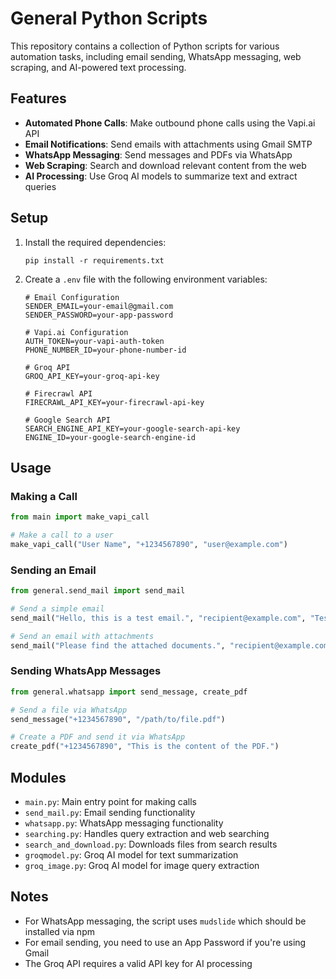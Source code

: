 # General Python Scripts

This repository contains a collection of Python scripts for various automation tasks, including email sending, WhatsApp messaging, web scraping, and AI-powered text processing.

## Features

- **Automated Phone Calls**: Make outbound phone calls using the Vapi.ai API
- **Email Notifications**: Send emails with attachments using Gmail SMTP
- **WhatsApp Messaging**: Send messages and PDFs via WhatsApp
- **Web Scraping**: Search and download relevant content from the web
- **AI Processing**: Use Groq AI models to summarize text and extract queries

## Setup

1. Install the required dependencies:
   ```
   pip install -r requirements.txt
   ```

2. Create a `.env` file with the following environment variables:
   ```
   # Email Configuration
   SENDER_EMAIL=your-email@gmail.com
   SENDER_PASSWORD=your-app-password
   
   # Vapi.ai Configuration
   AUTH_TOKEN=your-vapi-auth-token
   PHONE_NUMBER_ID=your-phone-number-id
   
   # Groq API
   GROQ_API_KEY=your-groq-api-key
   
   # Firecrawl API
   FIRECRAWL_API_KEY=your-firecrawl-api-key
   
   # Google Search API
   SEARCH_ENGINE_API_KEY=your-google-search-api-key
   ENGINE_ID=your-google-search-engine-id
   ```

## Usage

### Making a Call

```python
from main import make_vapi_call

# Make a call to a user
make_vapi_call("User Name", "+1234567890", "user@example.com")
```

### Sending an Email

```python
from general.send_mail import send_mail

# Send a simple email
send_mail("Hello, this is a test email.", "recipient@example.com", "Test Email")

# Send an email with attachments
send_mail("Please find the attached documents.", "recipient@example.com", "Documents", ["/path/to/file1.pdf", "/path/to/file2.jpg"])
```

### Sending WhatsApp Messages

```python
from general.whatsapp import send_message, create_pdf

# Send a file via WhatsApp
send_message("+1234567890", "/path/to/file.pdf")

# Create a PDF and send it via WhatsApp
create_pdf("+1234567890", "This is the content of the PDF.")
```

## Modules

- `main.py`: Main entry point for making calls
- `send_mail.py`: Email sending functionality
- `whatsapp.py`: WhatsApp messaging functionality
- `searching.py`: Handles query extraction and web searching
- `search_and_download.py`: Downloads files from search results
- `groqmodel.py`: Groq AI model for text summarization
- `groq_image.py`: Groq AI model for image query extraction

## Notes

- For WhatsApp messaging, the script uses `mudslide` which should be installed via npm
- For email sending, you need to use an App Password if you're using Gmail
- The Groq API requires a valid API key for AI processing

